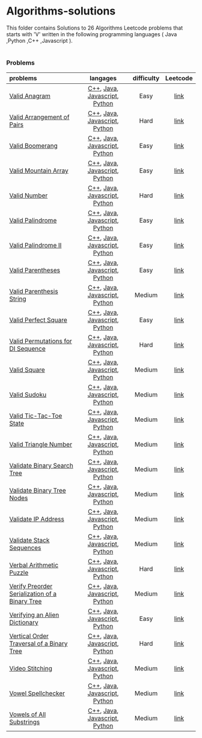 # Algorithms-solutions
This folder contains Solutions to 26 Algorithms Leetcode problems that starts with 'V' written in the following programming languages ( Java ,Python ,C++ ,Javascript ).<br><br>
### Problems ###
|problems|langages|difficulty|Leetcode|
|:-------|:------:|:--------:|:------:|
|[Valid Anagram](./Valid%20Anagram)|[C++](./Valid%20Anagram/Valid%20Anagram.cpp), [Java](./Valid%20Anagram/Valid%20Anagram.java), [Javascript](./Valid%20Anagram/Valid%20Anagram.js), [Python](./Valid%20Anagram/Valid%20Anagram.py)|Easy|[link](https://leetcode.com/problems/valid-anagram)|
|[Valid Arrangement of Pairs](./Valid%20Arrangement%20of%20Pairs)|[C++](./Valid%20Arrangement%20of%20Pairs/Valid%20Arrangement%20of%20Pairs.cpp), [Java](./Valid%20Arrangement%20of%20Pairs/Valid%20Arrangement%20of%20Pairs.java), [Javascript](./Valid%20Arrangement%20of%20Pairs/Valid%20Arrangement%20of%20Pairs.js), [Python](./Valid%20Arrangement%20of%20Pairs/Valid%20Arrangement%20of%20Pairs.py)|Hard|[link](https://leetcode.com/problems/valid-arrangement-of-pairs)|
|[Valid Boomerang](./Valid%20Boomerang)|[C++](./Valid%20Boomerang/Valid%20Boomerang.cpp), [Java](./Valid%20Boomerang/Valid%20Boomerang.java), [Javascript](./Valid%20Boomerang/Valid%20Boomerang.js), [Python](./Valid%20Boomerang/Valid%20Boomerang.py)|Easy|[link](https://leetcode.com/problems/valid-boomerang)|
|[Valid Mountain Array](./Valid%20Mountain%20Array)|[C++](./Valid%20Mountain%20Array/Valid%20Mountain%20Array.cpp), [Java](./Valid%20Mountain%20Array/Valid%20Mountain%20Array.java), [Javascript](./Valid%20Mountain%20Array/Valid%20Mountain%20Array.js), [Python](./Valid%20Mountain%20Array/Valid%20Mountain%20Array.py)|Easy|[link](https://leetcode.com/problems/valid-mountain-array)|
|[Valid Number](./Valid%20Number)|[C++](./Valid%20Number/Valid%20Number.cpp), [Java](./Valid%20Number/Valid%20Number.java), [Javascript](./Valid%20Number/Valid%20Number.js), [Python](./Valid%20Number/Valid%20Number.py)|Hard|[link](https://leetcode.com/problems/valid-number)|
|[Valid Palindrome](./Valid%20Palindrome)|[C++](./Valid%20Palindrome/Valid%20Palindrome.cpp), [Java](./Valid%20Palindrome/Valid%20Palindrome.java), [Javascript](./Valid%20Palindrome/Valid%20Palindrome.js), [Python](./Valid%20Palindrome/Valid%20Palindrome.py)|Easy|[link](https://leetcode.com/problems/valid-palindrome)|
|[Valid Palindrome II](./Valid%20Palindrome%20II)|[C++](./Valid%20Palindrome%20II/Valid%20Palindrome%20II.cpp), [Java](./Valid%20Palindrome%20II/Valid%20Palindrome%20II.java), [Javascript](./Valid%20Palindrome%20II/Valid%20Palindrome%20II.js), [Python](./Valid%20Palindrome%20II/Valid%20Palindrome%20II.py)|Easy|[link](https://leetcode.com/problems/valid-palindrome-ii)|
|[Valid Parentheses](./Valid%20Parentheses)|[C++](./Valid%20Parentheses/Valid%20Parentheses.cpp), [Java](./Valid%20Parentheses/Valid%20Parentheses.java), [Javascript](./Valid%20Parentheses/Valid%20Parentheses.js), [Python](./Valid%20Parentheses/Valid%20Parentheses.py)|Easy|[link](https://leetcode.com/problems/valid-parentheses)|
|[Valid Parenthesis String](./Valid%20Parenthesis%20String)|[C++](./Valid%20Parenthesis%20String/Valid%20Parenthesis%20String.cpp), [Java](./Valid%20Parenthesis%20String/Valid%20Parenthesis%20String.java), [Javascript](./Valid%20Parenthesis%20String/Valid%20Parenthesis%20String.js), [Python](./Valid%20Parenthesis%20String/Valid%20Parenthesis%20String.py)|Medium|[link](https://leetcode.com/problems/valid-parenthesis-string)|
|[Valid Perfect Square](./Valid%20Perfect%20Square)|[C++](./Valid%20Perfect%20Square/Valid%20Perfect%20Square.cpp), [Java](./Valid%20Perfect%20Square/Valid%20Perfect%20Square.java), [Javascript](./Valid%20Perfect%20Square/Valid%20Perfect%20Square.js), [Python](./Valid%20Perfect%20Square/Valid%20Perfect%20Square.py)|Easy|[link](https://leetcode.com/problems/valid-perfect-square)|
|[Valid Permutations for DI Sequence](./Valid%20Permutations%20for%20DI%20Sequence)|[C++](./Valid%20Permutations%20for%20DI%20Sequence/Valid%20Permutations%20for%20DI%20Sequence.cpp), [Java](./Valid%20Permutations%20for%20DI%20Sequence/Valid%20Permutations%20for%20DI%20Sequence.java), [Javascript](./Valid%20Permutations%20for%20DI%20Sequence/Valid%20Permutations%20for%20DI%20Sequence.js), [Python](./Valid%20Permutations%20for%20DI%20Sequence/Valid%20Permutations%20for%20DI%20Sequence.py)|Hard|[link](https://leetcode.com/problems/valid-permutations-for-di-sequence)|
|[Valid Square](./Valid%20Square)|[C++](./Valid%20Square/Valid%20Square.cpp), [Java](./Valid%20Square/Valid%20Square.java), [Javascript](./Valid%20Square/Valid%20Square.js), [Python](./Valid%20Square/Valid%20Square.py)|Medium|[link](https://leetcode.com/problems/valid-square)|
|[Valid Sudoku](./Valid%20Sudoku)|[C++](./Valid%20Sudoku/Valid%20Sudoku.cpp), [Java](./Valid%20Sudoku/Valid%20Sudoku.java), [Javascript](./Valid%20Sudoku/Valid%20Sudoku.js), [Python](./Valid%20Sudoku/Valid%20Sudoku.py)|Medium|[link](https://leetcode.com/problems/valid-sudoku)|
|[Valid Tic-Tac-Toe State](./Valid%20Tic-Tac-Toe%20State)|[C++](./Valid%20Tic-Tac-Toe%20State/Valid%20Tic-Tac-Toe%20State.cpp), [Java](./Valid%20Tic-Tac-Toe%20State/Valid%20Tic-Tac-Toe%20State.java), [Javascript](./Valid%20Tic-Tac-Toe%20State/Valid%20Tic-Tac-Toe%20State.js), [Python](./Valid%20Tic-Tac-Toe%20State/Valid%20Tic-Tac-Toe%20State.py)|Medium|[link](https://leetcode.com/problems/valid-tic-tac-toe-state)|
|[Valid Triangle Number](./Valid%20Triangle%20Number)|[C++](./Valid%20Triangle%20Number/Valid%20Triangle%20Number.cpp), [Java](./Valid%20Triangle%20Number/Valid%20Triangle%20Number.java), [Javascript](./Valid%20Triangle%20Number/Valid%20Triangle%20Number.js), [Python](./Valid%20Triangle%20Number/Valid%20Triangle%20Number.py)|Medium|[link](https://leetcode.com/problems/valid-triangle-number)|
|[Validate Binary Search Tree](./Validate%20Binary%20Search%20Tree)|[C++](./Validate%20Binary%20Search%20Tree/Validate%20Binary%20Search%20Tree.cpp), [Java](./Validate%20Binary%20Search%20Tree/Validate%20Binary%20Search%20Tree.java), [Javascript](./Validate%20Binary%20Search%20Tree/Validate%20Binary%20Search%20Tree.js), [Python](./Validate%20Binary%20Search%20Tree/Validate%20Binary%20Search%20Tree.py)|Medium|[link](https://leetcode.com/problems/validate-binary-search-tree)|
|[Validate Binary Tree Nodes](./Validate%20Binary%20Tree%20Nodes)|[C++](./Validate%20Binary%20Tree%20Nodes/Validate%20Binary%20Tree%20Nodes.cpp), [Java](./Validate%20Binary%20Tree%20Nodes/Validate%20Binary%20Tree%20Nodes.java), [Javascript](./Validate%20Binary%20Tree%20Nodes/Validate%20Binary%20Tree%20Nodes.js), [Python](./Validate%20Binary%20Tree%20Nodes/Validate%20Binary%20Tree%20Nodes.py)|Medium|[link](https://leetcode.com/problems/validate-binary-tree-nodes)|
|[Validate IP Address](./Validate%20IP%20Address)|[C++](./Validate%20IP%20Address/Validate%20IP%20Address.cpp), [Java](./Validate%20IP%20Address/Validate%20IP%20Address.java), [Javascript](./Validate%20IP%20Address/Validate%20IP%20Address.js), [Python](./Validate%20IP%20Address/Validate%20IP%20Address.py)|Medium|[link](https://leetcode.com/problems/validate-ip-address)|
|[Validate Stack Sequences](./Validate%20Stack%20Sequences)|[C++](./Validate%20Stack%20Sequences/Validate%20Stack%20Sequences.cpp), [Java](./Validate%20Stack%20Sequences/Validate%20Stack%20Sequences.java), [Javascript](./Validate%20Stack%20Sequences/Validate%20Stack%20Sequences.js), [Python](./Validate%20Stack%20Sequences/Validate%20Stack%20Sequences.py)|Medium|[link](https://leetcode.com/problems/validate-stack-sequences)|
|[Verbal Arithmetic Puzzle](./Verbal%20Arithmetic%20Puzzle)|[C++](./Verbal%20Arithmetic%20Puzzle/Verbal%20Arithmetic%20Puzzle.cpp), [Java](./Verbal%20Arithmetic%20Puzzle/Verbal%20Arithmetic%20Puzzle.java), [Javascript](./Verbal%20Arithmetic%20Puzzle/Verbal%20Arithmetic%20Puzzle.js), [Python](./Verbal%20Arithmetic%20Puzzle/Verbal%20Arithmetic%20Puzzle.py)|Hard|[link](https://leetcode.com/problems/verbal-arithmetic-puzzle)|
|[Verify Preorder Serialization of a Binary Tree](./Verify%20Preorder%20Serialization%20of%20a%20Binary%20Tree)|[C++](./Verify%20Preorder%20Serialization%20of%20a%20Binary%20Tree/Verify%20Preorder%20Serialization%20of%20a%20Binary%20Tree.cpp), [Java](./Verify%20Preorder%20Serialization%20of%20a%20Binary%20Tree/Verify%20Preorder%20Serialization%20of%20a%20Binary%20Tree.java), [Javascript](./Verify%20Preorder%20Serialization%20of%20a%20Binary%20Tree/Verify%20Preorder%20Serialization%20of%20a%20Binary%20Tree.js), [Python](./Verify%20Preorder%20Serialization%20of%20a%20Binary%20Tree/Verify%20Preorder%20Serialization%20of%20a%20Binary%20Tree.py)|Medium|[link](https://leetcode.com/problems/verify-preorder-serialization-of-a-binary-tree)|
|[Verifying an Alien Dictionary](./Verifying%20an%20Alien%20Dictionary)|[C++](./Verifying%20an%20Alien%20Dictionary/Verifying%20an%20Alien%20Dictionary.cpp), [Java](./Verifying%20an%20Alien%20Dictionary/Verifying%20an%20Alien%20Dictionary.java), [Javascript](./Verifying%20an%20Alien%20Dictionary/Verifying%20an%20Alien%20Dictionary.js), [Python](./Verifying%20an%20Alien%20Dictionary/Verifying%20an%20Alien%20Dictionary.py)|Easy|[link](https://leetcode.com/problems/verifying-an-alien-dictionary)|
|[Vertical Order Traversal of a Binary Tree](./Vertical%20Order%20Traversal%20of%20a%20Binary%20Tree)|[C++](./Vertical%20Order%20Traversal%20of%20a%20Binary%20Tree/Vertical%20Order%20Traversal%20of%20a%20Binary%20Tree.cpp), [Java](./Vertical%20Order%20Traversal%20of%20a%20Binary%20Tree/Vertical%20Order%20Traversal%20of%20a%20Binary%20Tree.java), [Javascript](./Vertical%20Order%20Traversal%20of%20a%20Binary%20Tree/Vertical%20Order%20Traversal%20of%20a%20Binary%20Tree.js), [Python](./Vertical%20Order%20Traversal%20of%20a%20Binary%20Tree/Vertical%20Order%20Traversal%20of%20a%20Binary%20Tree.py)|Hard|[link](https://leetcode.com/problems/vertical-order-traversal-of-a-binary-tree)|
|[Video Stitching](./Video%20Stitching)|[C++](./Video%20Stitching/Video%20Stitching.cpp), [Java](./Video%20Stitching/Video%20Stitching.java), [Javascript](./Video%20Stitching/Video%20Stitching.js), [Python](./Video%20Stitching/Video%20Stitching.py)|Medium|[link](https://leetcode.com/problems/video-stitching)|
|[Vowel Spellchecker](./Vowel%20Spellchecker)|[C++](./Vowel%20Spellchecker/Vowel%20Spellchecker.cpp), [Java](./Vowel%20Spellchecker/Vowel%20Spellchecker.java), [Javascript](./Vowel%20Spellchecker/Vowel%20Spellchecker.js), [Python](./Vowel%20Spellchecker/Vowel%20Spellchecker.py)|Medium|[link](https://leetcode.com/problems/vowel-spellchecker)|
|[Vowels of All Substrings](./Vowels%20of%20All%20Substrings)|[C++](./Vowels%20of%20All%20Substrings/Vowels%20of%20All%20Substrings.cpp), [Java](./Vowels%20of%20All%20Substrings/Vowels%20of%20All%20Substrings.java), [Javascript](./Vowels%20of%20All%20Substrings/Vowels%20of%20All%20Substrings.js), [Python](./Vowels%20of%20All%20Substrings/Vowels%20of%20All%20Substrings.py)|Medium|[link](https://leetcode.com/problems/vowels-of-all-substrings)|